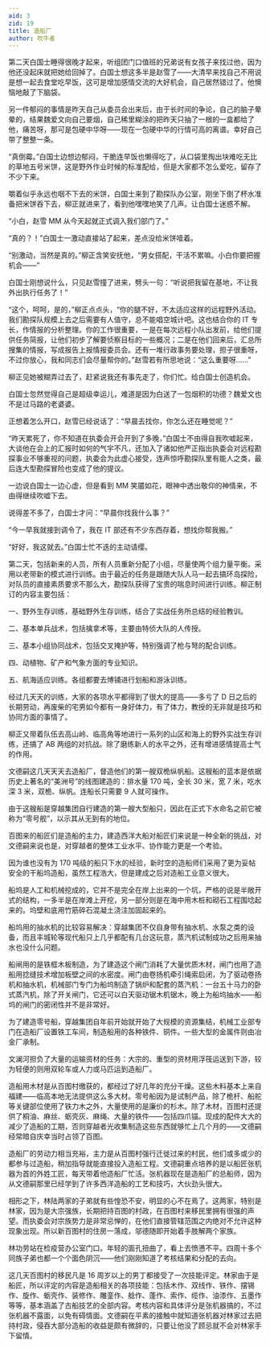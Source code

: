 ```yaml
---
aid: 3
zid: 19
title: 造船厂
author: 吹牛者
---
```


第二天白国士睡得很晚才起来，听组团门口值班的兄弟说有女孩子来找过他，因为他还没起床就把她给回掉了。白国士想这多半是赵雪了——大清早来找自己不用说是想一起去食堂吃早饭，这可是增加感情交流的大好机会，自己居然错过了。他懊恼地敲了下脑袋。

另一件郁闷的事情是昨天自己从委员会出来后，由于长时间的争论，自己的脑子晕晕的，结果魏爱文向自己要烟，自己稀里糊涂的把昨天只抽了一根的一盒都给了他，痛苦呀，那可是包硬中华呀——现在一包硬中华的行情可高的离谱。幸好自己带了整整一条。

“真倒霉。”白国士边想边郁闷，干脆连早饭也懒得吃了，从口袋里掏出块难吃无比的草地五号米饼，这是野外作业时候的标准配给，但是大家都不怎么爱吃，留存了不少下来。

嚼着似乎永远也咽不下去的米饼，白国士来到了勘探队办公室，刚坐下倒了杯水准备把米饼吞下去，柳正就进来了，看到他嘿嘿地笑了几声。让白国士迷惑不解。

“小白，赵雪 MM 从今天起就正式调入我们部门了。”

“真的？！”白国士一激动直接站了起来，差点没给米饼噎着。

“别激动，当然是真的。”柳正含笑安抚他，“男女搭配，干活不累嘛。小白你要把握机会——”

白国士刚想说什么，只见赵雪撞了进来，劈头一句：“听说把我留在基地，不让我外出执行任务了！”

“这个，呵呵，是的，”柳正点点头，“你的腿不好，不太适应这样的远程野外活动。我们勘探队规模上去之后需要有人值守，总不能唱空城计吧。这也结合你的 IT 专长，作情报的分析整理。你的工作很重要，一是在每次远程小队出发前，给他们提供任务简报，让他们初步了解要侦察目标的一些概况；二是在他们回来后，汇总所搜集的情报，写成报告上报情报委员会。还有一堆行政事务要处理，担子很重呀，不过你放心，我和同志们会尽量帮你的。”赵雪若有所思地说：“这么重要呀……”

柳正见她被糊弄过去了，赶紧说我还有事先走了，你们忙。给白国士创造机会。

白国士忽然觉得自己是超级幸运儿，难道是因为白送了一包烟积的功德？魏爱文也不是过马路的老婆婆。

正想着怎么开口，赵雪已经说话了：“早晨去找你，你怎么还在睡觉呢？”

“昨天累死了，你不知道在执委会开会开到了多晚，”白国士不由得自我吹嘘起来，大谈他在会上的汇报时如何的气宇不凡，还加入了诸如他严正指出执委会对远程勘探事业不够重视的问题，执委会为此虚心接受，连声惊呼勘探队里有能人之类，最后连大型勘探冒险也变成了他的提议。

一边说白国士一边心虚，但是看到 MM 笑靥如花，眼神中透出敬仰的神情来，不由得继续吹嘘下去。

说得差不多了，白国士才问：“早晨你找我什么事？”

“今一早我就接到调令了，我在 IT 部还有不少东西存着，想找你帮我搬。”

“好好，我这就去。”白国士忙不迭的主动请缨。

第二天，包括新来的人员，所有人员重新分配了小组，尽量使两个组力量平衡。采用以老带新的模式进行训练。由于最近的任务是跟随大队人马一起去搞环岛探险，对队员的直接素质要求不那么大，勘探队获得了宝贵的喘息时间进行训练。柳正制订的内容主要包括：

一、野外生存训练，基础野外生存训练，结合了实战任务所总结的经验教训。

二、基本单兵战术，包括擒拿术等，主要由特侦大队的人传授。

三、基本小组协同战术，包括交叉掩护等，特别强调了枪与弩的配合训练。

四、动植物、矿产和气象方面的专业知识。

五、航海适应训练。各组都要去博铺进行划船和游泳训练。

经过几天天的训练，大家的各项水平都得到了很大的提高——多亏了 D 日之后的长期劳动，再废柴的宅男如今都有一身好体力，有了体力，教授的无非就是技巧和协同方面的事情了。

柳正又带着队伍去高山岭、临高角等地进行一系列的山区和海上的野外实战生存训练，还搞了 AB 两组的对抗战。除了磨练新人的水平之外，还有增进感情提高士气的作用。

文德嗣这几天天天去造船厂，督造他们的第一艘双桅纵帆船。这艘船的蓝本是依据历史上著名的“美洲号”的线图建造的：排水量 170 吨，全长 30 米，宽 7 米，吃水深 3 米，双桅、纵帆。连船长只需要 9 人就可操作。

由于这艘船是穿越集团自行建造的第一艘大型船只，因此在正式下水命名之前它被称为“零号舰”，以示其从无到有的地位。

百图来的船匠们是造船的主力，建造西洋大船对船匠们来说是一种全新的挑战，对文德嗣来说也是，对穿越者的整体工业水平、协作能力更是一个考验。

因为谁也没有为 170 吨级的船只下水的经验，新时空的造船师们采用了更为妥帖安全的干船坞造船，虽然工程浩大，但是建成之后对造船工业意义很大。

船坞是人工和机械挖成的，它并不是完全在岸上出来的一个坑，严格的说是半敞开式的结构，一多半是在岸滩上开挖，另一部分则是在海中用木桩和砌石工程围埝起来的。坞壁和底用竹筋碎石混凝土浇注加固起来的。

船坞用的抽水机的比较容易解决：穿越集团不仅自身带有抽水机、水泵之类的设备，而且丰城轮等现代船只上几乎都配有几台这玩意，蒸汽机试制成功之后用来抽水也没什么问题。

船闸用的是铁框木板制造，为了建造这个闸门消耗了大量优质木材，闸门也用了造船用捻缝技术增加板壁之间的水密度。闸门由卷扬机牵引绳索启闭，为了驱动卷扬机和抽水机，机械部门专门为船坞制造了锅炉和配套的蒸汽机：一台五十马力的卧式蒸汽机，除了开关闸门，它还可以白天驱动锯木机锯木，晚上为船坞抽水——船坞的闸门的密闭性并不是非常好。

为了建造零号船，穿越集团自年前开始就开始了大规模的资源集结，机械工业部专门在造船厂设置铁工车间，制造船用的各种铁件、铜件。一些大型的金属件则由冶金厂承制。

文澜河担负了大量的运输资材的任务：大宗的、重型的资材用浮筏运送到下游，较为轻便的则用双轮车或人力或马匹运到造船厂。

造船用木材是从百图村缴获的，都经过了好几年的充分干燥。这些木料基本上来自福建——临高本地无法提供这么多大材。零号船因为是试制产品，除了桅杆、船舵等关键部位使用了铁力木之外，大量使用的是廉价的杉木。除了木材，百图村还提供了桐油、麻丝、蛎壳灰、麻绳、大量的铁件——包括四爪锚。现成的配件大大的减少了造船的工期，否则穿越者光收集制造这些东西就够忙上几个月的——文德嗣经常暗自庆幸当时占领了百图。

造船厂的劳动力相当充裕，主力是从百图村强行迁徙过来的村民，他们或多或少的都参与过造船，稍加指导就能直接投入造船工程。文德嗣重点培养的是以船匠张机器为首的外姓工匠，每天带着他造船厂忙活。张机器现在是造船厂的总船师，因为从文德嗣那里已经学到了许多西洋造船的工艺和技巧，大伙劲头很大。

相形之下，林陆两家的子弟就有些惶恐不安，明显的心不在焉了。这两家，特别是林家，因为是大宗强族，长期把持百图的村政，在百图村来移民里拥有很强的声望。而执委会对宗族势力是非常忌惮的，在他们直接管辖范围之内绝对不允许这种现象出现。所以新百图村的住房一落成，邬德随即开始着手肢解两个家族。

林功劳站在检疫营办公室门口。年轻的面孔扭曲了，看上去愤懑不平。四周十多个同族子弟也都一个个面色阴沉——他们刚刚知道了考核结果和分配的去向。

这几天百图村的移民凡是 16 周岁以上的男丁都接受了一次技能评定。林家由于是船匠，所以评定的内容是造船相关的各项技能：包括木作、双线作、铁作、摆锡作、旋作、蛎壳作、装修作、雕銮作、艌作、蓬作、索作、缆作、油漆作、五墨作等等，基本涵盖了古船技艺的全部内容。考核内容和具体评分是张机器搞的，不过张机器不露面，以免有碍情面。文德嗣在平素的接触中就知道张机器对林家过去把持村政，侵吞大部分造船的收益是颇有微辞的，只要让他没了顾忌就不会对林家手下留情。
